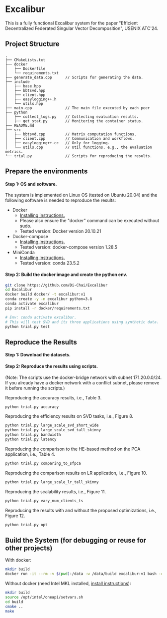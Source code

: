 # Excalibur

This is a fully functional Excalibur system for the paper "Efficient Decentralized Federated Singular Vector Decomposition", USENIX ATC'24.

## Project Structure

```
.
├── CMakeLists.txt
├── docker
│   ├── Dockerfile
│   └── requirements.txt
├── generate_data.cpp      // Scripts for generating the data.
├── include
│   ├── base.hpp
│   ├── bbtsvd.hpp
│   ├── client.hpp
│   ├── easylogging++.h
│   └── utils.hpp
├── main.cpp               // The main file executed by each peer
├── python
│   ├── collect_logs.py    // Collecting evaluation results.
│   ├── get_stat.py        // Monitering the container status.
├── README.md
├── src
│   ├── bbtsvd.cpp         // Matrix computation functions.
│   ├── client.cpp         // Communication and workflows.
│   ├── easylogging++.cc   // Only for logging.
│   └── utils.cpp          // Util functions, e.g., the evaluation metrics.
└── trial.py               // Scripts for reproducing the results.
```

## Prepare the environments

#### Step 1: OS and software.

The system is implemented on Linux OS (tested on Ubuntu 20.04) and the following software is needed to reproduce the results:

- Docker
  - [Installing instructions.](https://docs.docker.com/engine/install/ubuntu/)
  - Please also ensure the "docker" command can be executed without sudo. 
  - Tested version: Docker version 20.10.21
- Docker-compose
  - [Installing instructions.](https://docs.docker.com/compose/install/linux/)
  - Tested version: docker-compose version 1.28.5
- MiniConda
  - [Installing instructions.](https://docs.anaconda.com/free/miniconda/miniconda-install/)
  - Tested version: conda 23.5.2

#### Step 2: Build the docker image and create the python env.

```bash
git clone https://github.com/Di-Chai/Excalibur
cd Excalibur
docker build docker/ -t excalibur:v1
conda create -y -n excalibur python=3.8
conda activate excalibur
pip install -r docker/requirements.txt
```

```bash
# Env: conda activate excalibur.
# This will test SVD and its three applications using synthetic data.
python trial.py test
```

## Reproduce the Results

#### Step 1: Download the datasets.



#### Step 2: Reproduce the results using scripts.

(Note: The scripts use the docker-bridge network with subnet 171.20.0.0/24. If you already have a docker network with a conflict subnet, please remove it before running the scripts.)

Reproducing the accuracy results, i.e., Table 3.

```bash
python trial.py accuracy
```

Reproducing the efficiency results on SVD tasks, i.e., Figure 8.
```bash
python trial.py large_scale_svd_short_wide
python trial.py large_scale_svd_tall_skinny
python trial.py bandwidth
python trial.py latency
```

Reproducing the comparison to the HE-based method on the PCA application, i.e., Table 4.
```bash
python trial.py comparing_to_sfpca
```

Reproducing the comparison results on LR application, i.e., Figure 10.
```bash
python trial.py large_scale_lr_tall_skinny
```

Reproducing the scalability results, i.e., Figure 11.
```bash
python trial.py vary_num_clients_ts
```

Reproducing the results with and without the proposed optimizations, i.e., Figure 12.
```bash
python trial.py opt
```

## Build the System (for debugging or reuse for other projects)

With docker:

```bash
mkdir build
docker run -it --rm -v $(pwd):/data -w /data/build excalibur:v1 bash -c "cmake .. && make"
```

Without docker (need Intel MKL installed, [install instructions](https://www.intel.com/content/www/us/en/developer/tools/oneapi/base-toolkit-download.html)):

```bash
mkdir build
source /opt/intel/oneapi/setvars.sh
cd build
cmake ..
make
```
